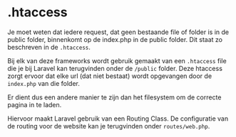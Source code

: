 # .htaccess

Je moet weten dat iedere request, dat geen bestaande file of folder is in de public folder, binnenkomt op de index.php in de public folder. Dit staat zo beschreven in de `.htaccess`.

Bij elk van deze frameworks wordt gebruik gemaakt van een `.htaccess` file die je bij Laravel kan terugvinden onder de `/public` folder. Deze htaccess zorgt ervoor dat elke url (dat niet bestaat) wordt opgevangen door de `index.php` van die folder.

Er dient dus een andere manier te zijn dan het filesystem om de correcte pagina in te laden. 

Hiervoor maakt Laravel gebruik van een Routing Class. De configuratie van de routing voor de website kan je terugvinden onder `routes/web.php`.
